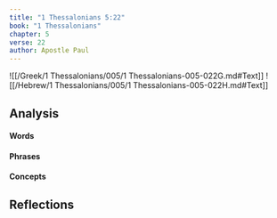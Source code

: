 ```yaml
---
title: "1 Thessalonians 5:22"
book: "1 Thessalonians"
chapter: 5
verse: 22
author: Apostle Paul
---
```

![[/Greek/1 Thessalonians/005/1 Thessalonians-005-022G.md#Text]]
![[/Hebrew/1 Thessalonians/005/1 Thessalonians-005-022H.md#Text]]

## Analysis

#### Words

#### Phrases

#### Concepts

## Reflections
